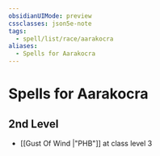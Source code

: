 ```yaml
---
obsidianUIMode: preview
cssclasses: json5e-note
tags:
  - spell/list/race/aarakocra
aliases:
  - Spells for Aarakocra
---
```

# Spells for Aarakocra

## 2nd Level

- [[Gust Of Wind \|"PHB"]] at class level 3
